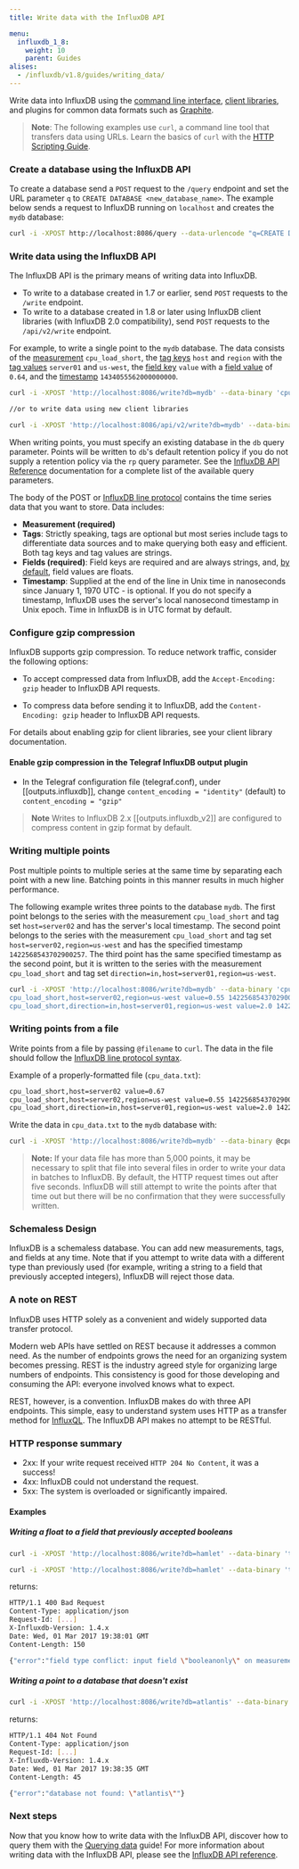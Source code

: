 ```yaml
---
title: Write data with the InfluxDB API

menu:
  influxdb_1_8:
    weight: 10
    parent: Guides
alises:
  - /influxdb/v1.8/guides/writing_data/
---
```


Write data into InfluxDB using the [command line interface](/influxdb/v1.8/tools/shell/), [client libraries](/influxdb/v1.8/clients/api/), and plugins for common data formats such as [Graphite](/influxdb/v1.8/write_protocols/graphite/).

> **Note**: The following examples use `curl`, a command line tool that transfers data using URLs. Learn the basics of `curl` with the [HTTP Scripting Guide](https://curl.haxx.se/docs/httpscripting.html).

### Create a database using the InfluxDB API

To create a database send a `POST` request to the `/query` endpoint and set the URL parameter `q` to `CREATE DATABASE <new_database_name>`.
The example below sends a request to InfluxDB running on `localhost` and creates the `mydb` database:

```bash
curl -i -XPOST http://localhost:8086/query --data-urlencode "q=CREATE DATABASE mydb"
```

### Write data using the InfluxDB API

The InfluxDB API is the primary means of writing data into InfluxDB.

- To write to a database created in 1.7 or earlier, send `POST` requests to the `/write` endpoint.
- To write to a database created in 1.8 or later using InfluxDB client libraries (with InfluxDB 2.0 compatibility), send `POST` requests to the `/api/v2/write` endpoint.

For example, to write a single point to the `mydb` database.
The data consists of the [measurement](/influxdb/v1.8/concepts/glossary/#measurement) `cpu_load_short`, the [tag keys](/influxdb/v1.8/concepts/glossary/#tag-key) `host` and `region` with the [tag values](/influxdb/v1.8/concepts/glossary/#tag-value) `server01` and `us-west`, the [field key](/influxdb/v1.8/concepts/glossary/#field-key) `value` with a [field value](/influxdb/v1.8/concepts/glossary/#field-value) of `0.64`, and the [timestamp](/influxdb/v1.8/concepts/glossary/#timestamp) `1434055562000000000`.

```bash
curl -i -XPOST 'http://localhost:8086/write?db=mydb' --data-binary 'cpu_load_short,host=server01,region=us-west value=0.64 1434055562000000000'

//or to write data using new client libraries

curl -i -XPOST 'http://localhost:8086/api/v2/write?db=mydb' --data-binary 'cpu_load_short,host=server01,region=us-west value=0.64 1434055562000000000'
```

When writing points, you must specify an existing database in the `db` query parameter.
Points will be written to `db`'s default retention policy if you do not supply a retention policy via the `rp` query parameter.
See the [InfluxDB API Reference](/influxdb/v1.8/tools/api/#write-http-endpoint) documentation for a complete list of the available query parameters.

The body of the POST or [InfluxDB line protocol](/influxdb/v1.8/concepts/glossary/#influxdb-line-protocol) contains the time series data that you want to store. Data includes:

- **Measurement (required)**
- **Tags**: Strictly speaking, tags are optional but most series include tags to differentiate data sources and to make querying both easy and efficient.
Both tag keys and tag values are strings.
- **Fields (required)**: Field keys are required and are always strings, and, [by default](/influxdb/v1.8/write_protocols/line_protocol_reference/#data-types), field values are floats.
- **Timestamp**: Supplied at the end of the line in Unix time in nanoseconds since January 1, 1970 UTC - is optional. If you do not specify a timestamp, InfluxDB uses the server's local nanosecond timestamp in Unix epoch.
Time in InfluxDB is in UTC format by default.

### Configure gzip compression

InfluxDB supports gzip compression. To reduce network traffic, consider the following options:

* To accept compressed data from InfluxDB, add the `Accept-Encoding: gzip` header to InfluxDB API requests.

* To compress data before sending it to InfluxDB, add the `Content-Encoding: gzip` header to InfluxDB API requests.

For details about enabling gzip for client libraries, see your client library documentation.

#### Enable gzip compression in the Telegraf InfluxDB output plugin

* In the Telegraf configuration file (telegraf.conf), under [[outputs.influxdb]], change
  `content_encoding = "identity"` (default) to `content_encoding = "gzip"`

>**Note**
Writes to InfluxDB 2.x [[outputs.influxdb_v2]] are configured to compress content in gzip format by default.

### Writing multiple points

Post multiple points to multiple series at the same time by separating each point with a new line.
Batching points in this manner results in much higher performance.

The following example writes three points to the database `mydb`.
The first point belongs to the series with the measurement `cpu_load_short` and tag set `host=server02` and has the server's local timestamp.
The second point belongs to the series with the measurement `cpu_load_short` and tag set `host=server02,region=us-west` and has the specified timestamp `1422568543702900257`.
The third point has the same specified timestamp as the second point, but it is written to the series with the measurement `cpu_load_short` and tag set `direction=in,host=server01,region=us-west`.

```bash
curl -i -XPOST 'http://localhost:8086/write?db=mydb' --data-binary 'cpu_load_short,host=server02 value=0.67
cpu_load_short,host=server02,region=us-west value=0.55 1422568543702900257
cpu_load_short,direction=in,host=server01,region=us-west value=2.0 1422568543702900257'
```

### Writing points from a file

Write points from a file by passing `@filename` to `curl`.
The data in the file should follow the [InfluxDB line protocol syntax](/influxdb/v1.8/write_protocols/write_syntax/).

Example of a properly-formatted file (`cpu_data.txt`):

```txt
cpu_load_short,host=server02 value=0.67
cpu_load_short,host=server02,region=us-west value=0.55 1422568543702900257
cpu_load_short,direction=in,host=server01,region=us-west value=2.0 1422568543702900257
```

Write the data in `cpu_data.txt` to the `mydb` database with:

```bash
curl -i -XPOST 'http://localhost:8086/write?db=mydb' --data-binary @cpu_data.txt`
```

> **Note:** If your data file has more than 5,000 points, it may be necessary to split that file into several files in order to write your data in batches to InfluxDB.
By default, the HTTP request times out after five seconds.
InfluxDB will still attempt to write the points after that time out but there will be no confirmation that they were successfully written.

### Schemaless Design

InfluxDB is a schemaless database.
You can add new measurements, tags, and fields at any time.
Note that if you attempt to write data with a different type than previously used (for example, writing a string to a field that previously accepted integers), InfluxDB will reject those data.

### A note on REST

InfluxDB uses HTTP solely as a convenient and widely supported data transfer protocol.

Modern web APIs have settled on REST because it addresses a common need.
As the number of endpoints grows the need for an organizing system becomes pressing.
REST is the industry agreed style for organizing large numbers of endpoints.
This consistency is good for those developing and consuming the API: everyone involved knows what to expect.

REST, however, is a convention.
InfluxDB makes do with three API endpoints.
This simple, easy to understand system uses HTTP as a transfer method for [InfluxQL](/influxdb/v1.8/query_language/spec/).
The InfluxDB API makes no attempt to be RESTful.

### HTTP response summary

* 2xx: If your write request received `HTTP 204 No Content`, it was a success!
* 4xx: InfluxDB could not understand the request.
* 5xx: The system is overloaded or significantly impaired.

#### Examples

##### Writing a float to a field that previously accepted booleans

```bash
curl -i -XPOST 'http://localhost:8086/write?db=hamlet' --data-binary 'tobeornottobe booleanonly=true'

curl -i -XPOST 'http://localhost:8086/write?db=hamlet' --data-binary 'tobeornottobe booleanonly=5'
```

returns:

```bash
HTTP/1.1 400 Bad Request
Content-Type: application/json
Request-Id: [...]
X-Influxdb-Version: 1.4.x
Date: Wed, 01 Mar 2017 19:38:01 GMT
Content-Length: 150

{"error":"field type conflict: input field \"booleanonly\" on measurement \"tobeornottobe\" is type float, already exists as type boolean dropped=1"}
```

##### Writing a point to a database that doesn't exist

```bash
curl -i -XPOST 'http://localhost:8086/write?db=atlantis' --data-binary 'liters value=10'
```

returns:

```bash
HTTP/1.1 404 Not Found
Content-Type: application/json
Request-Id: [...]
X-Influxdb-Version: 1.4.x
Date: Wed, 01 Mar 2017 19:38:35 GMT
Content-Length: 45

{"error":"database not found: \"atlantis\""}
```

### Next steps

Now that you know how to write data with the InfluxDB API, discover how to query them with the [Querying data](/influxdb/v1.8/guides/querying_data/) guide!
For more information about writing data with the InfluxDB API, please see the [InfluxDB API reference](/influxdb/v1.8/tools/api/#write-http-endpoint).
